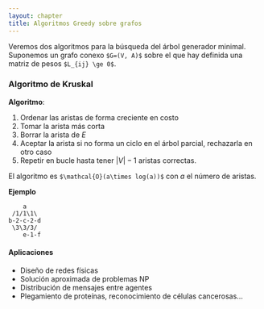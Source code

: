 ```yaml
---
layout: chapter
title: Algoritmos Greedy sobre grafos
---
```


Veremos dos algoritmos para la búsqueda del árbol generador minimal. Suponemos un grafo conexo `$G=(V, A)$` sobre el que hay definida una matriz de pesos `$L_{ij} \ge 0$`.

### Algoritmo de Kruskal

**Algoritmo**:
1. Ordenar las aristas de forma creciente en costo
1. Tomar la arista más corta
1. Borrar la arista de $E$
1. Aceptar la arista si no forma un ciclo en el árbol parcial, rechazarla en otro caso
1. Repetir en bucle hasta tener $|V|-1$ aristas correctas.

El algoritmo es `$\mathcal{O}(a\times log(a))$` con $a$ el número de aristas.

**Ejemplo**

        a
     /1/1\1\
    b-2-c-2-d
     \3\3/3/
        e-1-f

#### Aplicaciones
* Diseño de redes físicas
* Solución aproximada de problemas NP
* Distribución de mensajes entre agentes
* Plegamiento de proteínas, reconocimiento de células cancerosas...